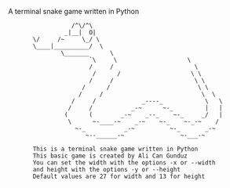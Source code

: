 A terminal snake game written in Python

                      /^\/^\
                    _|__|  O|
           \/     /~     \_/ \
           \____|__________/  \
                   \_______      \
                           `\     \                    \
                           /     /                       \       
                            /      /                    \ \      
                           /     /                       \ \     
                         /      /                         \ \    
                        /     /                            \  \  
                      /     /             _----_            \   \
                     /     /           _-~      ~-_         |   |
                    (      (        _-~    _--_    ~-_     _/   |
                     \      ~-____-~    _-~    ~-_    ~-_-~    / 
                       ~-_           _-~          ~-_       _-~  
                          ~--______-~                ~-___-~     
                          
           This is a terminal snake game written in Python       
           This basic game is created by Ali Can Gunduz
           You can set the width with the options -x or --width  
           and height with the options -y or --height
           Default values are 27 for width and 13 for height    

